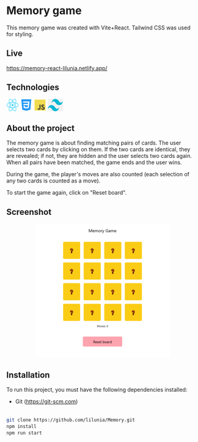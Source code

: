 # Memory game

This memory game was created with Vite+React. Tailwind CSS was used for styling.

## Live

<a href = 'https://memory-react-lilunia.netlify.app/'>https://memory-react-lilunia.netlify.app/</a>

## Technologies

<p align="left">
<a href="https://react.dev/"><img src="./src/img/React-icon.png" style="width:32px; height:32px;" alt="React icon"></a>
<a href="https://developer.mozilla.org/en-US/docs/Web/CSS?retiredLocale=pl"><img src="./src/img/css3_icon.svg" style="width:32px; height:32px;" alt="Css icon"></a>
<a href="https://developer.mozilla.org/en-US/docs/Web/JavaScript"><img src="./src/img/js_icon.svg" style="width:32px; height:32px;" alt="JS icon"></a>
<a href="https://developer.mozilla.org/en-US/docs/Web/JavaScript"><img src="./src/img/tailwind-css-logo.png" style="width:40px; height:32px;" alt="Tailwind CSS icon"></a>

## About the project

The memory game is about finding matching pairs of cards. The user selects two cards by clicking on them. If the two cards are identical, they are revealed; if not, they are hidden and the user selects two cards again. When all pairs have been matched, the game ends and the user wins.

During the game, the player's moves are also counted (each selection of any two cards is counted as a move).

To start the game again, click on "Reset board".

## Screenshot

  <p align="center">
  <img src="./src/img/memory-game.PNG" width= "70%" height= "70%" alt="Main app screenshot">
  </p>
  
## Installation

To run this project, you must have the following dependencies installed:

- Git (https://git-scm.com)

```bash

git clone https://github.com/lilunia/Memory.git
npm install
npm run start

```
